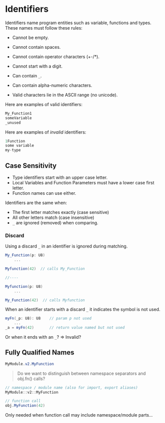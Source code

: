 # Identifiers

Identifiers name program entities such as variable, functions and types. These names must follow these rules:

- Cannot be empty.
- Cannot contain spaces.
- Cannot contain operator characters (+-/*).
- Cannot start with a digit.

- Can contain `_`.
- Can contain alpha-numeric characters.
- Valid characters lie in the ASCII range (no unicode).

Here are examples of valid identifiers:

```C#
My_Function1
someVariable
_unused
```

Here are examples of _invalid_ identifiers:

```C#
1Function
some variable
my-type
```

## Case Sensitivity

- Type identifiers start with an upper case letter.
- Local Variables and Function Parameters must have a lower case first letter.
- Function names can use either.

Identifiers are the same when:

- The first letter matches exactly (case sensitive)
- All other letters match (case insensitive)
- `_` are ignored (removed) when comparing.

### Discard

Using a discard `_` in an identifier is ignored during matching.

```csharp
My_Function(p: U8)
    ...

Myfunction(42)  // calls My_Function

//----

Myfunction(p: U8)
    ...

My_Function(42)  // calls Myfunction
```

When an identifier starts with a discard `_` it indicates the symbol is not used.

```csharp
myFn(_p: U8): U8    // param p not used
    ...
_a = myFn(42)       // return value named but not used

```

Or when it ends with an `_`? => Invalid?

## Fully Qualified Names

```C#
MyModule.v2.MyFunction
```

> Do we want to distinguish between namespace separators and obj.fn() calls?

```C#
// namespace / module name (also for import, export aliases)
MyModule::v2::MyFunction

// function call
obj.MyFunction(42)
```

Only needed when function call may include namespace/module parts...